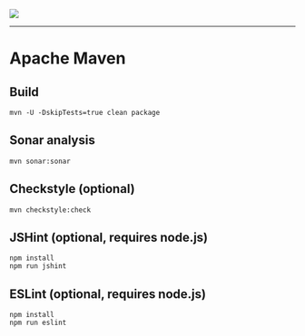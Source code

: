 ![](https://platform.simplicite.io/logos/standard/logo250.png)
* * *

Apache Maven
============

Build
-----

``` text
mvn -U -DskipTests=true clean package
```

Sonar analysis
--------------

``` text
mvn sonar:sonar
```

Checkstyle (optional)
---------------------

``` text
mvn checkstyle:check
```

JSHint (optional, requires node.js)
-----------------------------------

``` text
npm install
npm run jshint
```

ESLint (optional, requires node.js)
-----------------------------------

``` text
npm install
npm run eslint
```

